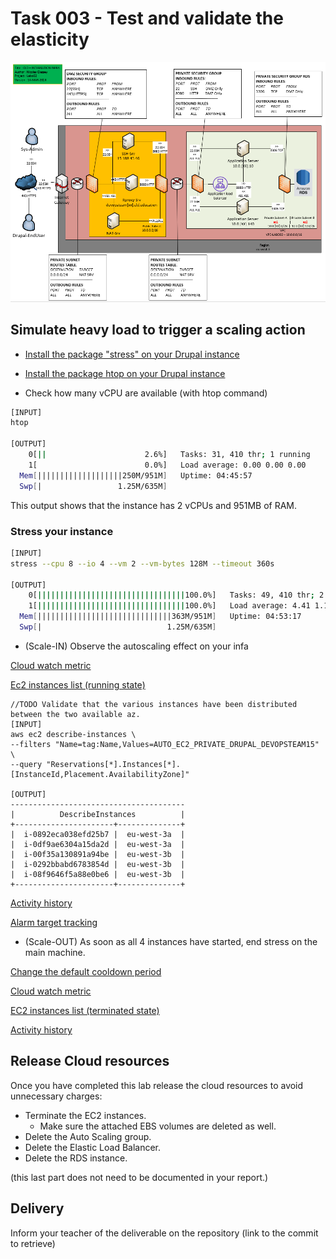 # Task 003 - Test and validate the elasticity

![Schema](./img/CLD_AWS_INFA.PNG)

## Simulate heavy load to trigger a scaling action

* [Install the package "stress" on your Drupal instance](https://www.geeksforgeeks.org/linux-stress-command-with-examples/)

* [Install the package htop on your Drupal instance](https://www.geeksforgeeks.org/htop-command-in-linux-with-examples/)

* Check how many vCPU are available (with htop command)

```bash
[INPUT]
htop

[OUTPUT]
    0[||                      2.6%]   Tasks: 31, 410 thr; 1 running
    1[                        0.0%]   Load average: 0.00 0.00 0.00 
  Mem[|||||||||||||||||||250M/951M]   Uptime: 04:45:57
  Swp[|                 1.25M/635M]
```

This output shows that the instance has 2 vCPUs and 951MB of RAM.

### Stress your instance

```bash
[INPUT]
stress --cpu 8 --io 4 --vm 2 --vm-bytes 128M --timeout 360s

[OUTPUT]
    0[|||||||||||||||||||||||||||||||||100.0%]   Tasks: 49, 410 thr; 2 running
    1[|||||||||||||||||||||||||||||||||100.0%]   Load average: 4.41 1.12 0.38 
  Mem[||||||||||||||||||||||||||||||363M/951M]   Uptime: 04:53:17
  Swp[|                            1.25M/635M]
```

* (Scale-IN) Observe the autoscaling effect on your infa

[Cloud watch metric](./img/CLD_AWS_CLOUDWATCH_CPU_METRICS_HIGH.png)

[Ec2 instances list (running state)](./img/CLD_AWS_EC2_LIST_HIGH.png)

```
//TODO Validate that the various instances have been distributed between the two available az.
[INPUT]
aws ec2 describe-instances \
--filters "Name=tag:Name,Values=AUTO_EC2_PRIVATE_DRUPAL_DEVOPSTEAM15" \
--query "Reservations[*].Instances[*].[InstanceId,Placement.AvailabilityZone]"

[OUTPUT]
---------------------------------------
|          DescribeInstances          |
+----------------------+--------------+
|  i-0892eca038efd25b7 |  eu-west-3a  |
|  i-0df9ae6304a15da2d |  eu-west-3a  |
|  i-00f35a130891a94be |  eu-west-3b  |
|  i-0292bbabd6783854d |  eu-west-3b  |
|  i-08f9646f5a88e0be6 |  eu-west-3b  |
+----------------------+--------------+
```

[Activity history](./img/CLD_AWS_ASG_ACTIVITY_HISTORY_ALARMHIGH.png)

[Alarm target tracking](./img/CLD_AWS_CLOUDWATCH_ALARMHIGH_STATS.png)


* (Scale-OUT) As soon as all 4 instances have started, end stress on the main machine.

[Change the default cooldown period](https://docs.aws.amazon.com/autoscaling/ec2/userguide/ec2-auto-scaling-scaling-cooldowns.html)

[Cloud watch metric](./img/CLD_AWS_CLOUDWATCH_CPU_METRICS_LOW.png)

[EC2 instances list (terminated state)](./img/CLD_AWS_EC2_LIST_LOW.png)

[Activity history](./img/CLD_AWS_ASG_ACTIVITY_HISTORY_ALARMLOW.png)

## Release Cloud resources

Once you have completed this lab release the cloud resources to avoid
unnecessary charges:

* Terminate the EC2 instances.
  * Make sure the attached EBS volumes are deleted as well.
* Delete the Auto Scaling group.
* Delete the Elastic Load Balancer.
* Delete the RDS instance.

(this last part does not need to be documented in your report.)

## Delivery

Inform your teacher of the deliverable on the repository (link to the commit to retrieve)
